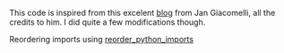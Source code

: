 This code is inspired from this excelent [blog](https://testdriven.io/blog/modern-tdd/?s=03) from Jan Giacomelli, all the credits to him. I did quite a few modifications though.

Reordering imports using [reorder_python_imports](https://github.com/asottile/reorder_python_imports)
